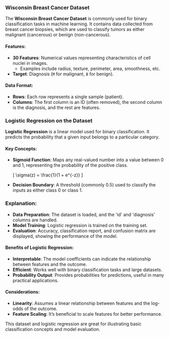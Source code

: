 ### Wisconsin Breast Cancer Dataset

The **Wisconsin Breast Cancer Dataset** is commonly used for binary classification tasks in machine learning. It contains data collected from breast cancer biopsies, which are used to classify tumors as either malignant (cancerous) or benign (non-cancerous).

#### Features:
- **30 Features**: Numerical values representing characteristics of cell nuclei in images.
  - Examples include radius, texture, perimeter, area, smoothness, etc.
- **Target**: Diagnosis (`M` for malignant, `B` for benign).

#### Data Format:
- **Rows**: Each row represents a single sample (patient).
- **Columns**: The first column is an ID (often removed), the second column is the diagnosis, and the rest are features.

### Logistic Regression on the Dataset

**Logistic Regression** is a linear model used for binary classification. It predicts the probability that a given input belongs to a particular category.

#### Key Concepts:
- **Sigmoid Function**: Maps any real-valued number into a value between 0 and 1, representing the probability of the positive class.
  
  \[
  \sigma(z) = \frac{1}{1 + e^{-z}}
  \]

- **Decision Boundary**: A threshold (commonly 0.5) used to classify the inputs as either class 0 or class 1.


### Explanation:
- **Data Preparation**: The dataset is loaded, and the 'id' and 'diagnosis' columns are handled.
- **Model Training**: Logistic regression is trained on the training set.
- **Evaluation**: Accuracy, classification report, and confusion matrix are displayed, showing the performance of the model.

#### Benefits of Logistic Regression:
- **Interpretable**: The model coefficients can indicate the relationship between features and the outcome.
- **Efficient**: Works well with binary classification tasks and large datasets.
- **Probability Output**: Provides probabilities for predictions, useful in many practical applications.

#### Considerations:
- **Linearity**: Assumes a linear relationship between features and the log-odds of the outcome.
- **Feature Scaling**: It’s beneficial to scale features for better performance.

This dataset and logistic regression are great for illustrating basic classification concepts and model evaluation.
